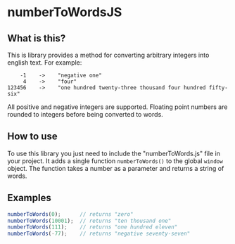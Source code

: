 # numberToWordsJS
## What is this? 
This is library provides a method for converting arbitrary integers into english text.
For example:
```
    -1    ->    "negative one"
     4    ->    "four"
123456    ->    "one hundred twenty-three thousand four hundred fifty-six"
```

All positive and negative integers are supported. Floating point numbers are rounded to integers
before being converted to words.

## How to use
To use this library you just need to include the "numberToWords.js" file in your project. It adds a single function
`numberToWords()` to the global `window` object. The function takes a number as a parameter and returns a string of words.

## Examples
```javascript
numberToWords(0);      // returns "zero"
numberToWords(10001);  // returns "ten thousand one"
numberToWords(111);    // returns "one hundred eleven"
numberToWords(-77);    // returns "negative seventy-seven"
```
